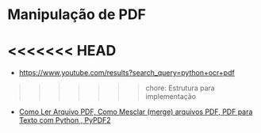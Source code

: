 # Manipulação de PDF


<<<<<<< HEAD
=======
- https://www.youtube.com/results?search_query=python+ocr+pdf
>>>>>>> chore: Estrutura para implementação
- [Como Ler Arquivo PDF, Como Mesclar (merge) arquivos PDF, PDF para Texto com Python , PyPDF2](https://youtu.be/MRmqMRLleK4)